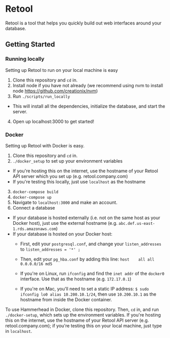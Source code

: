 # Retool

Retool is a tool that helps you quickly build out web interfaces around your database.

## Getting Started

### Running locally

Setting up Retool to run on your local machine is easy

1. Clone this repository and `cd` in.
2. Install node if you have not already (we recommend using nvm to install node https://github.com/creationix/nvm)
3. Run `./scripts/run_locally`
  * This will install all the dependencies, initialize the database, and start the server.
4. Open up localhost:3000 to get started!


### Docker

Setting up Retool with Docker is easy.

1. Clone this repository and `cd` in.
2. `./docker_setup` to set up your environment variables
  * If you're hosting this on the internet, use the hostname of your Retool API
    server which you set up (e.g. retool.company.com)
  * If you're testing this locally, just use `localhost` as the hostname
3. `docker-compose build`
4. `docker-compose up`
5. Navigate to `localhost:3000` and make an account.
6. Connect a database
  * If your database is hosted externally (i.e. not on the same host as your
    Docker host), just use the external hostname (e.g. `abc.def.us-east-1.rds.amazonaws.com`)
  * If your database is hosted on your Docker host:
    * First, edit your `postgresql.conf`, and change your `listen_addresses` to ```listen_addresses = '*' ;```
    * Then, edit your `pg_hba.conf` by adding this line: `host    all all 0.0.0.0/16 md5`

    * If you're on Linux, run `ifconfig` and find the `inet addr` of the
      `docker0` interface. Use that as the hostname (e.g. `172.17.0.1`)
    * If you're on Mac, you'll need to set a static IP address:
    `$ sudo ifconfig lo0 alias 10.200.10.1/24`, then use `10.200.10.1` as the hostname from inside the Docker container.

To use Hammerhead in Docker, clone this repository. Then, `cd` in, and run
`./docker-setup`, which sets up the environment variables. If you're hosting
this on the internet, use the hostname of your Retool API server (e.g.
retool.company.com); if you're testing this on your local machine, just type in
`localhost`.


